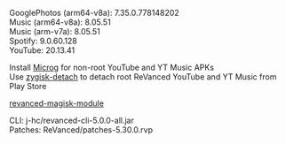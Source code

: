GooglePhotos (arm64-v8a): 7.35.0.778148202  
Music (arm64-v8a): 8.05.51  
Music (arm-v7a): 8.05.51  
Spotify: 9.0.60.128  
YouTube: 20.13.41  

Install [Microg](https://github.com/ReVanced/GmsCore/releases) for non-root YouTube and YT Music APKs  
Use [zygisk-detach](https://github.com/j-hc/zygisk-detach) to detach root ReVanced YouTube and YT Music from Play Store  

[revanced-magisk-module](https://github.com/j-hc/revanced-magisk-module)
  
CLI: j-hc/revanced-cli-5.0.0-all.jar  
Patches: ReVanced/patches-5.30.0.rvp    
